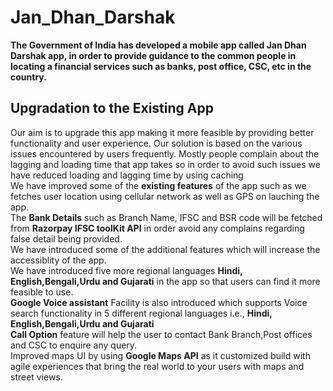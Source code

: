 # Jan_Dhan_Darshak
**The Government of India has developed a mobile app called Jan Dhan Darshak app, in order to provide guidance to the common people in locating a financial services such as banks, post office, CSC, etc in the country.**  
  ## Upgradation to the Existing App ##
  Our aim is to upgrade this app making it more feasible by providing better functionality and user experience. Our solution is based on the various issues encountered by users frequently.
  Mostly people complain about the lagging and loading time that app takes so in order to avoid such issues we have reduced loading and lagging time by using caching    
     We have improved some of the **existing features** of the app such as we fetches user location using cellular network as well as GPS on lauching the app.       
     The **Bank Details** such as Branch Name, IFSC and BSR code will be fetched from **Razorpay IFSC toolKit API** in order avoid any complains regarding false detail being provided.   
  We have introduced some of the additional features which will increase the accessiblity of the app.    
We have introduced five more regional languages **Hindi, English,Bengali,Urdu and Gujarati** in the app so that users can find it more feasible to use.                
 **Google Voice assistant** Facility is also introduced which supports Voice search functionality in 5 different regional languages i.e., **Hindi, English,Bengali,Urdu and Gujarati**    
    **Call Option** feature will help the user to contact Bank Branch,Post offices and CSC to enquire any query.     
    Improved maps UI by using **Google Maps API** as it customized build with agile experiences that bring the real world to your users with maps and street views.   
    
    
    
